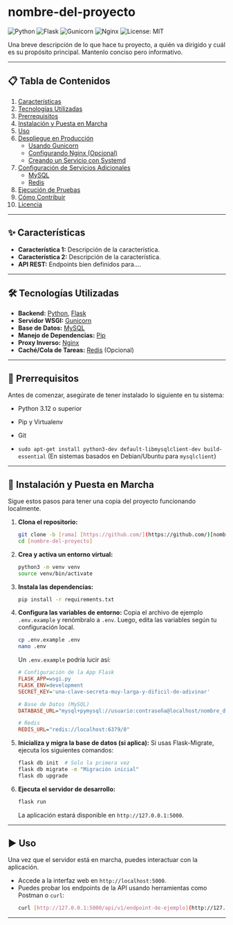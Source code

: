 # nombre-del-proyecto

![Python](https://img.shields.io/badge/python-3.8+-blue.svg)
![Flask](https://img.shields.io/badge/flask-2.x-lightgrey.svg)
![Gunicorn](https://img.shields.io/badge/gunicorn-20.x-green.svg)
![Nginx](https://img.shields.io/badge/nginx-stable-brightgreen.svg)
![License: MIT](https://img.shields.io/badge/License-MIT-yellow.svg)

Una breve descripción de lo que hace tu proyecto, a quién va dirigido y cuál es su propósito principal. Mantenlo conciso pero informativo.

---

## 📋 Tabla de Contenidos

1.  [Características](#-características)
2.  [Tecnologías Utilizadas](#-tecnologías-utilizadas)
3.  [Prerrequisitos](#-prerrequisitos)
4.  [Instalación y Puesta en Marcha](#-instalación-y-puesta-en-marcha)
5.  [Uso](#-uso)
6.  [Despliegue en Producción](#-despliegue-en-producción)
    * [Usando Gunicorn](#usando-gunicorn)
    * [Configurando Nginx (Opcional)](#configurando-nginx-opcional)
    * [Creando un Servicio con Systemd](#creando-un-servicio-con-systemd)
7.  [Configuración de Servicios Adicionales](#-configuración-de-servicios-adicionales)
    * [MySQL](#mysql)
    * [Redis](#redis)
8.  [Ejecución de Pruebas](#-ejecución-de-pruebas)
9.  [Cómo Contribuir](#-cómo-contribuir)
10. [Licencia](#-licencia)

---

## ✨ Características

* **Característica 1:** Descripción de la característica.
* **Característica 2:** Descripción de la característica.
* **API REST:** Endpoints bien definidos para....

---

## 🛠️ Tecnologías Utilizadas

* **Backend:** [Python](https://www.python.org/), [Flask](https://flask.palletsprojects.com/)
* **Servidor WSGI:** [Gunicorn](https://gunicorn.org/)
* **Base de Datos:** [MySQL](https://www.mysql.com/)
* **Manejo de Dependencias:** [Pip](https://pip.pypa.io/en/stable/)
* **Proxy Inverso:** [Nginx](https://www.nginx.com/)
* **Caché/Cola de Tareas:** [Redis](https://redis.io/) (Opcional)

---

## 🛑 Prerrequisitos

Antes de comenzar, asegúrate de tener instalado lo siguiente en tu sistema:

* Python 3.12 o superior
* Pip y Virtualenv
* Git

* `sudo apt-get install python3-dev default-libmysqlclient-dev build-essential` (En sistemas basados en Debian/Ubuntu para `mysqlclient`)

---

## 🚀 Instalación y Puesta en Marcha

Sigue estos pasos para tener una copia del proyecto funcionando localmente.

1.  **Clona el repositorio:**
    ```sh
    git clone -b [rama] [https://github.com/](https://github.com/)[nombre-del-proyecto].git
    cd [nombre-del-proyecto]
    ```

2.  **Crea y activa un entorno virtual:**
    ```sh
    python3 -m venv venv
    source venv/bin/activate
    ```

3.  **Instala las dependencias:**
    ```sh
    pip install -r requirements.txt
    ```

4.  **Configura las variables de entorno:**
    Copia el archivo de ejemplo `.env.example` y renómbralo a `.env`. Luego, edita las variables según tu configuración local.
    ```sh
    cp .env.example .env
    nano .env
    ```
    Un `.env.example` podría lucir así:
    ```ini
    # Configuración de la App Flask
    FLASK_APP=wsgi.py
    FLASK_ENV=development
    SECRET_KEY='una-clave-secreta-muy-larga-y-dificil-de-adivinar'

    # Base de Datos (MySQL)
    DATABASE_URL="mysql+pymysql://usuario:contraseña@localhost/nombre_db"

    # Redis
    REDIS_URL="redis://localhost:6379/0"
    ```

5.  **Inicializa y migra la base de datos (si aplica):**
    Si usas Flask-Migrate, ejecuta los siguientes comandos:
    ```sh
    flask db init  # Solo la primera vez
    flask db migrate -m "Migración inicial"
    flask db upgrade
    ```

6.  **Ejecuta el servidor de desarrollo:**
    ```sh
    flask run
    ```
    La aplicación estará disponible en `http://127.0.0.1:5000`.

---

## ▶️ Uso

Una vez que el servidor está en marcha, puedes interactuar con la aplicación.

* Accede a la interfaz web en `http://localhost:5000`.
* Puedes probar los endpoints de la API usando herramientas como Postman o `curl`:
    ```sh
    curl [http://127.0.0.1:5000/api/v1/endpoint-de-ejemplo](http://127.0.0.1:5000/api/v1/endpoint-de-ejemplo)
    ```

---